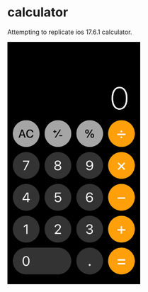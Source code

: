 # calculator

Attempting to replicate ios 17.6.1 calculator.

<img src="ios_calculator.jpg" alt="ios calculator image" width="300"/>
